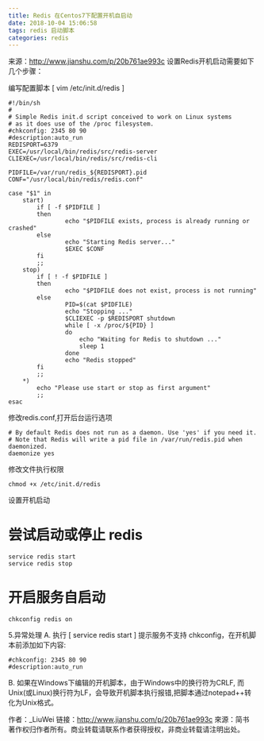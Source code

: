```yaml
---
title: Redis 在Centos7下配置开机自启动
date: 2018-10-04 15:06:58
tags: redis 启动脚本
categories: redis
---
```


来源：http://www.jianshu.com/p/20b761ae993c
设置Redis开机启动需要如下几个步骤：

编写配置脚本 [ vim /etc/init.d/redis ]

```
#!/bin/sh
#
# Simple Redis init.d script conceived to work on Linux systems
# as it does use of the /proc filesystem.
#chkconfig: 2345 80 90
#description:auto_run
REDISPORT=6379
EXEC=/usr/local/bin/redis/src/redis-server
CLIEXEC=/usr/local/bin/redis/src/redis-cli

PIDFILE=/var/run/redis_${REDISPORT}.pid
CONF="/usr/local/bin/redis/redis.conf"

case "$1" in
    start)
        if [ -f $PIDFILE ]
        then
                echo "$PIDFILE exists, process is already running or crashed"
        else
                echo "Starting Redis server..."
                $EXEC $CONF
        fi
        ;;
    stop)
        if [ ! -f $PIDFILE ]
        then
                echo "$PIDFILE does not exist, process is not running"
        else
                PID=$(cat $PIDFILE)
                echo "Stopping ..."
                $CLIEXEC -p $REDISPORT shutdown
                while [ -x /proc/${PID} ]
                do
                    echo "Waiting for Redis to shutdown ..."
                    sleep 1
                done
                echo "Redis stopped"
        fi
        ;;
    *)
        echo "Please use start or stop as first argument"
        ;;
esac
```

修改redis.conf,打开后台运行选项

```
# By default Redis does not run as a daemon. Use 'yes' if you need it.
# Note that Redis will write a pid file in /var/run/redis.pid when daemonized.
daemonize yes
```

修改文件执行权限

```
chmod +x /etc/init.d/redis
```

设置开机启动
# 尝试启动或停止 redis

```
service redis start
service redis stop
```

# 开启服务自启动

```
chkconfig redis on
```

5.异常处理
A. 执行 [ service redis start ] 提示服务不支持 chkconfig，在开机脚本前添加如下内容:

```
#chkconfig: 2345 80 90
#description:auto_run
```

B. 如果在Windows下编辑的开机脚本，由于Windows中的换行符为CRLF, 而Unix(或Linux)换行符为LF，会导致开机脚本执行报错,把脚本通过notepad++转化为Unix格式。

作者：_LiuWei
链接：http://www.jianshu.com/p/20b761ae993c
來源：简书
著作权归作者所有。商业转载请联系作者获得授权，非商业转载请注明出处。
